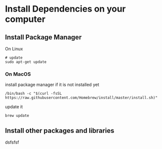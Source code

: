 # Install Dependencies on your computer

## Install Package Manager

On Linux

```
# update
sudo apt-get update
```

### On MacOS

install package manager if it is not installed yet
```
/bin/bash -c "$(curl -fsSL https://raw.githubusercontent.com/Homebrew/install/master/install.sh)"
```

update it
```
brew update
```

## Install other packages and libraries

dsfsfsf
